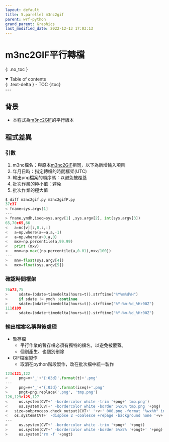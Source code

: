 ```yaml
---
layout: default
title: 5.parellel m3nc2gif 
parent: wrf-python
grand_parent: Graphics
last_modified_date: 2022-12-13 17:03:13
---
```


# m3nc2GIF平行轉檔
{: .no_toc }

<details open markdown="block">
  <summary>
    Table of contents
  </summary>
  {: .text-delta }
- TOC
{:toc}
</details>
---

## 背景

- 本程式為[m3nc2GIF][4.]的平行版本

## 程式差異

### 引數

1. m3nc檔名：與原本[m3nc2GIF][4.]相同，以下為新增輸入項目
2. 年月日時：指定轉檔的時間框架(UTC)
3. 輸出png檔案的順序碼：以避免被覆蓋
4. 批次作業的極小值：避免
5. 批次作業的極大值

```python
$ diff m3nc2gif.py m3nc2gifP.py
37c37
< fname=sys.argv[1]
---
> fname,ymdh,iseq=sys.argv[1] ,sys.argv[2], int(sys.argv[3])
65,70c65,66
<   a=nc[v][:,0,:,:]
<   a=np.where(a==a,a,-1)
<   a=np.where(a>0,a,0)
<   mxv=np.percentile(a,99.99)
<   print (mxv)
<   mnv=np.max([np.percentile(a,0.01),mxv/100])
---
>   mnv=float(sys.argv[4])
>   mxv=float(sys.argv[5])
```

### 確認時間框架

```python
76a73,75
>     sdate=(bdate+timedelta(hours=t)).strftime("%Y%m%d%H")
>     if sdate != ymdh :continue
>     sdate=(bdate+timedelta(hours=t)).strftime("%Y-%m-%d_%H:00Z")
111d109
<     sdate=(bdate+timedelta(hours=t)).strftime("%Y-%m-%d_%H:00Z")
```

### 輸出檔案名稱與後處理

- 暫存檔
  - 平行作業的暫存檔必須有獨特的檔名，以避免被覆蓋。
  - 個別產生、也個別刪除
- GIF檔案製作
  - 取消在python階段製作，改在批次檔中統一製作

```python
123c121,122
<     png=v+'_'+'{:03d}'.format(t)+'.png'
---
>     png=v+'_'+'{:03d}'.format(iseq)+'.png'
>     pngt=png.replace('.png', 'tmp.png')
126,129c125,127
<     os.system(CVT+' -bordercolor white -trim '+png+' tmp.png')
<     os.system(CVT+' -bordercolor white -border 5%x5% tmp.png '+png)
<   size=subprocess.check_output(CVT+' '+v+'_000.png -format "%wx%h" info:',shell=True).decode('utf8').strip('\n')
<   os.system(CVT+' -dispose 2 -coalesce +repage -background none '+v+'_*.png -size '+size+' '+v+'.gif')
---
>     os.system(CVT+' -bordercolor white -trim '+png+' '+pngt)
>     os.system(CVT+' -bordercolor white -border 5%x5% '+pngt+' '+png)
>     os.system('rm -f '+pngt)
```

[4.]: <https://sinotec2.github.io/Focus-on-Air-Quality/utilities/Graphics/wrf-python/4.m3nc2gif/> "m3nc檔案轉GIF"
